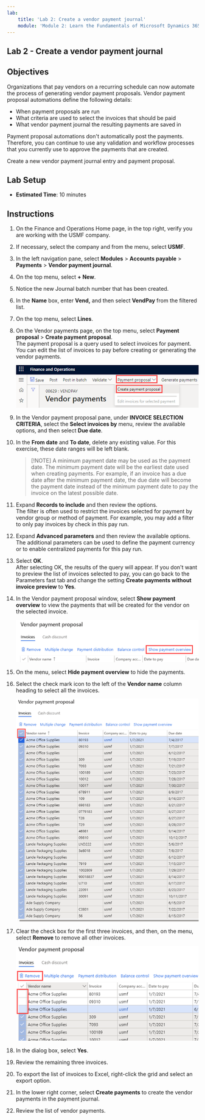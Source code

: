```yaml
---
lab:
    title: 'Lab 2: Create a vendor payment journal'
    module: 'Module 2: Learn the Fundamentals of Microsoft Dynamics 365 Finance'
---
```


## Lab 2 - Create a vendor payment journal

## Objectives

Organizations that pay vendors on a recurring schedule can now automate the process of generating vendor payment proposals. Vendor payment proposal automations define the following details:

- When payment proposals are run
- What criteria are used to select the invoices that should be paid
- What vendor payment journal the resulting payments are saved in

Payment proposal automations don't automatically post the payments. Therefore, you can continue to use any validation and workflow processes that you currently use to approve the payments that are created.

Create a new vendor payment journal entry and payment proposal.

## Lab Setup

   - **Estimated Time**: 10 minutes

## Instructions

1. On the Finance and Operations Home page, in the top right, verify you are working with the USMF company.

1. If necessary, select the company and from the menu, select **USMF**.

1. In the left navigation pane, select **Modules** > **Accounts payable** > **Payments** > **Vendor payment journal**.

1. On the top menu, select **+ New**.

1. Notice the new Journal batch number that has been created.

1. In the **Name** box, enter **Vend,** and then select **VendPay** from the filtered list.

1. On the top menu, select **Lines**.

1. On the Vendor payments page, on the top menu, select **Payment proposal** > **Create payment proposal**.  
    The payment proposal is a query used to select invoices for payment. You can edit the list of invoices to pay before creating or generating the vendor payments.

    ![Screen image displaying the Vendor payment page with Payment proposal and Create payment proposal highlighted](./media/lp2-m4-vendor-payment-proposal.png)

1. In the Vendor payment proposal pane, under **INVOICE SELECTION CRITERIA**, select the **Select invoices by** menu, review the available options, and then select **Due date**.

1. In the **From date** and **To date**, delete any existing value. For this exercise, these date ranges will be left blank.

    >[!NOTE] A minimum payment date may be used as the payment date. The minimum payment date will be the earliest date used when creating payments. For example, if an invoice has a due date after the minimum payment date, the due date will become the payment date instead of the minimum payment date to pay the invoice on the latest possible date.

1. Expand **Records to include** and then review the options.  
    The filter is often used to restrict the invoices selected for payment by vendor group or method of payment. For example, you may add a filter to only pay invoices by check in this pay run.

1. Expand **Advanced parameters** and then review the available options.  
    The additional parameters can be used to define the payment currency or to enable centralized payments for this pay run.

1. Select **OK**.  
    After selecting OK, the results of the query will appear. If you don't want to preview the list of invoices selected to pay, you can go back to the Parameters fast tab and change the setting **Create payments without invoice preview** to **Yes**.

1. In the Vendor payment proposal window, select **Show payment overview** to view the payments that will be created for the vendor on the selected invoice.

    ![Screen image displaying the Vendor payment proposal with Show payment overview menu highighted](./media/lp2-m4-vendor-payment-proposal-complete-query.png)

1. On the menu, select **Hide payment overview** to hide the payments.

1. Select the check mark icon to the left of the **Vendor name** column heading to select all the invoices.

    ![Screen image displaying all invoices selected](./media/lp2-m4-vendor-payment-proposal-select-all.png)

1. Clear the check box for the first three invoices, and then, on the menu, select **Remove** to remove all other invoices.

    ![Screenshot displaying the Vendor payment proposal page with selected items and the remove menu option highlighted](./media/lp2-m4-vendor-payment-proposal-remove-selected-invoices.png)

1. In the dialog box, select **Yes**.

1. Review the remaining three invoices.

1. To export the list of invoices to Excel, right-click the grid and select an export option.

1. In the lower right corner, select **Create payments** to create the vendor payments in the payment journal.

1. Review the list of vendor payments.
